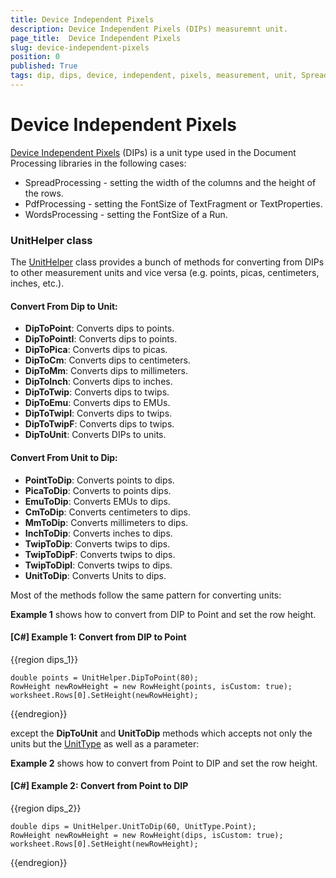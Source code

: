 ```yaml
---
title: Device Independent Pixels
description: Device Independent Pixels (DIPs) measuremnt unit.
page_title:  Device Independent Pixels
slug: device-independent-pixels
position: 0
published: True
tags: dip, dips, device, independent, pixels, measurement, unit, SpreadProcessing, WordsProcessing, PdfProcessing  
---
```

# Device Independent Pixels

[Device Independent Pixels](https://en.wikipedia.org/wiki/Device-independent_pixel) (DIPs) is a unit type used in the Document Processing libraries in the following cases:

* SpreadProcessing - setting the width of the columns and the height of the rows.
* PdfProcessing - setting the FontSize of TextFragment or TextProperties.
* WordsProcessing - setting the FontSize of a Run.

### UnitHelper class

The [UnitHelper](https://docs.telerik.com/devtools/document-processing/api/telerik.windows.documents.spreadsheet.utilities.unithelper) class provides a bunch of methods for converting from DIPs to other measurement units and vice versa (e.g. points, picas, centimeters, inches, etc.).

#### Convert From Dip to Unit:
* **DipToPoint**: Converts dips to points.
* **DipToPointI**: Converts dips to points.
* **DipToPica**: Converts dips to picas.
* **DipToCm**: Converts dips to centimeters.
* **DipToMm**: Converts dips to millimeters.
* **DipToInch**: Converts dips to inches.
* **DipToTwip**: Converts dips to twips.
* **DipToEmu**: Converts dips to EMUs.
* **DipToTwipI**: Converts dips to twips.
* **DipToTwipF**: Converts dips to twips.
* **DipToUnit**: Converts DIPs to units.

#### Convert From Unit to Dip:
* **PointToDip**: Converts points to dips.
* **PicaToDip**: Converts to points dips.
* **EmuToDip**: Converts EMUs to dips.
* **CmToDip**: Converts centimeters to dips.
* **MmToDip**: Converts millimeters to dips.
* **InchToDip**: Converts inches to dips.
* **TwipToDip**: Converts twips to dips.
* **TwipToDipF**: Converts twips to dips.
* **TwipToDipI**: Converts twips to dips.
* **UnitToDip**: Converts Units to dips.

Most of the methods follow the same pattern for converting units:

__Example 1__ shows how to convert from DIP to Point and set the row height.    

#### __[C#] Example 1: Convert from DIP to Point__

{{region dips_1}}

	double points = UnitHelper.DipToPoint(80);
	RowHeight newRowHeight = new RowHeight(points, isCustom: true);
	worksheet.Rows[0].SetHeight(newRowHeight);
{{endregion}}

except the **DipToUnit** and **UnitToDip** methods which accepts not only the units but the [UnitType](https://docs.telerik.com/devtools/document-processing/api/telerik.windows.documents.media.unittype) as well as a parameter:

__Example 2__ shows how to convert from Point to DIP and set the row height.    

#### __[C#] Example 2: Convert from Point to DIP__

{{region dips_2}}

	double dips = UnitHelper.UnitToDip(60, UnitType.Point);
	RowHeight newRowHeight = new RowHeight(dips, isCustom: true);
	worksheet.Rows[0].SetHeight(newRowHeight);
{{endregion}}
